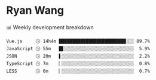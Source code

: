# Ryan Wang

 <!-- waka-box start -->
📊 Weekly development breakdown
```text
Vue.js     🕓 14h4m █████████████████████████░░░ 89.7%
JavaScript 🕓 55m   █▋░░░░░░░░░░░░░░░░░░░░░░░░░░  5.9%
JSON       🕓 20m   ▌░░░░░░░░░░░░░░░░░░░░░░░░░░░  2.2%
TypeScript 🕓 7m    ▏░░░░░░░░░░░░░░░░░░░░░░░░░░░  0.8%
LESS       🕓 6m    ▏░░░░░░░░░░░░░░░░░░░░░░░░░░░  0.7%
```
<!-- Powered by https://github.com/YouEclipse/waka-box-go . -->
<!-- waka-box end -->